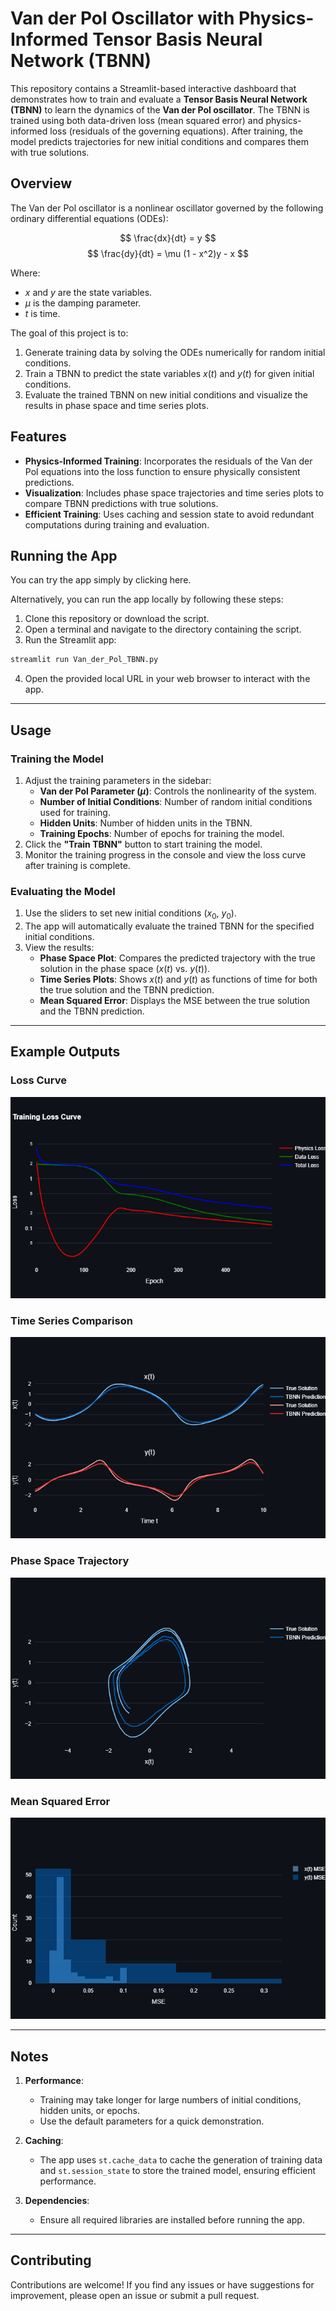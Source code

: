 # Van der Pol Oscillator with Physics-Informed Tensor Basis Neural Network (TBNN)

This repository contains a Streamlit-based interactive dashboard that demonstrates how to train and evaluate a **Tensor Basis Neural Network (TBNN)** to learn the dynamics of the **Van der Pol oscillator**. The TBNN is trained using both data-driven loss (mean squared error) and physics-informed loss (residuals of the governing equations). After training, the model predicts trajectories for new initial conditions and compares them with true solutions.

## Overview

The Van der Pol oscillator is a nonlinear oscillator governed by the following ordinary differential equations (ODEs):

$$
\frac{dx}{dt} = y
$$
$$
\frac{dy}{dt} = \mu (1 - x^2)y - x
$$

Where:
- $x$ and $y$ are the state variables.
- $\mu$ is the damping parameter.
- $t$ is time.

The goal of this project is to:
1. Generate training data by solving the ODEs numerically for random initial conditions.
2. Train a TBNN to predict the state variables $x(t)$ and $y(t)$ for given initial conditions.
3. Evaluate the trained TBNN on new initial conditions and visualize the results in phase space and time series plots.

## Features

- **Physics-Informed Training**: Incorporates the residuals of the Van der Pol equations into the loss function to ensure physically consistent predictions.
- **Visualization**: Includes phase space trajectories and time series plots to compare TBNN predictions with true solutions.
- **Efficient Training**: Uses caching and session state to avoid redundant computations during training and evaluation.

## Running the App

You can try the app simply by clicking here. 

Alternatively, you can run the app locally by following these steps:
1. Clone this repository or download the script.
2. Open a terminal and navigate to the directory containing the script.
3. Run the Streamlit app:

```bash
streamlit run Van_der_Pol_TBNN.py
```

4. Open the provided local URL in your web browser to interact with the app.

---

## Usage

### Training the Model

1. Adjust the training parameters in the sidebar:
   - **Van der Pol Parameter ($\mu$)**: Controls the nonlinearity of the system.
   - **Number of Initial Conditions**: Number of random initial conditions used for training.
   - **Hidden Units**: Number of hidden units in the TBNN.
   - **Training Epochs**: Number of epochs for training the model.
2. Click the **"Train TBNN"** button to start training the model.
3. Monitor the training progress in the console and view the loss curve after training is complete.

### Evaluating the Model

1. Use the sliders to set new initial conditions ($x_0$, $y_0$).
2. The app will automatically evaluate the trained TBNN for the specified initial conditions.
3. View the results:
   - **Phase Space Plot**: Compares the predicted trajectory with the true solution in the phase space ($x(t)$ vs. $y(t)$).
   - **Time Series Plots**: Shows $x(t)$ and $y(t)$ as functions of time for both the true solution and the TBNN prediction.
   - **Mean Squared Error**: Displays the MSE between the true solution and the TBNN prediction.

---

## Example Outputs

### Loss Curve
![Loss Curve](imgs/loss_curve.png)

### Time Series Comparison
![Time Series Plot](imgs/time_series.png)

### Phase Space Trajectory
![Phase Space Plot](imgs/trajectory.png)

### Mean Squared Error
![MSE](imgs/MSE.png)



---

## Notes

1. **Performance**:
   - Training may take longer for large numbers of initial conditions, hidden units, or epochs.
   - Use the default parameters for a quick demonstration.

2. **Caching**:
   - The app uses `st.cache_data` to cache the generation of training data and `st.session_state` to store the trained model, ensuring efficient performance.

3. **Dependencies**:
   - Ensure all required libraries are installed before running the app.

---

## Contributing

Contributions are welcome! If you find any issues or have suggestions for improvement, please open an issue or submit a pull request.